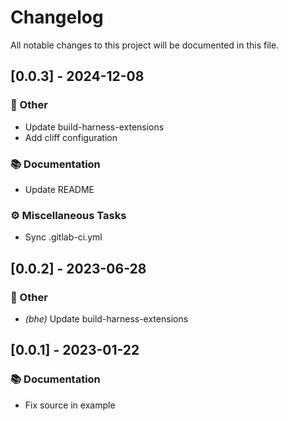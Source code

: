 # Changelog

All notable changes to this project will be documented in this file.

## [0.0.3] - 2024-12-08

### 💼 Other

- Update build-harness-extensions
- Add cliff configuration

### 📚 Documentation

- Update README

### ⚙️ Miscellaneous Tasks

- Sync .gitlab-ci.yml

## [0.0.2] - 2023-06-28

### 💼 Other

- *(bhe)* Update build-harness-extensions

## [0.0.1] - 2023-01-22

### 📚 Documentation

- Fix source in example

<!-- generated by git-cliff -->
